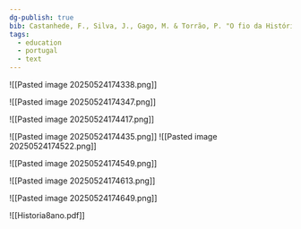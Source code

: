 ```yaml
---
dg-publish: true
bib: Castanhede, F., Silva, J., Gago, M. & Torrão, P. "O fio da História - História | 8 ano". Texto Editores. 2022. pp. 1-8 & 15-48
tags:
  - education
  - portugal
  - text
---
```

![[Pasted image 20250524174338.png]]

![[Pasted image 20250524174347.png]]

![[Pasted image 20250524174417.png]]

![[Pasted image 20250524174435.png]]
![[Pasted image 20250524174522.png]]

![[Pasted image 20250524174549.png]]

![[Pasted image 20250524174613.png]]

![[Pasted image 20250524174649.png]]

![[Historia8ano.pdf]]


